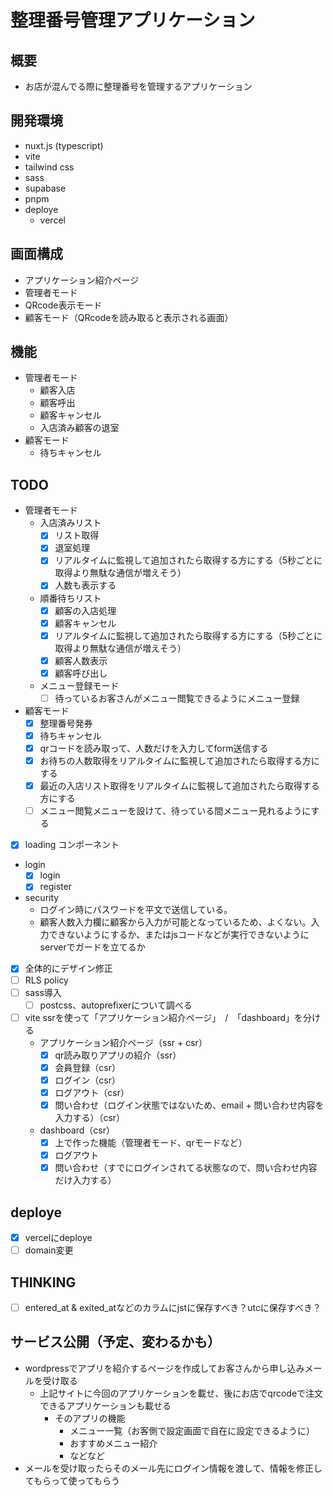# 整理番号管理アプリケーション
## 概要
  - お店が混んでる際に整理番号を管理するアプリケーション

## 開発環境
  - nuxt.js (typescript)
  - vite
  - tailwind css
  - sass
  - supabase
  - pnpm
  - deploye
    - vercel

## 画面構成
  - アプリケーション紹介ページ
  - 管理者モード
  - QRcode表示モード
  - 顧客モード（QRcodeを読み取ると表示される画面）

## 機能
  - 管理者モード
    - 顧客入店
    - 顧客呼出
    - 顧客キャンセル
    - 入店済み顧客の退室
  - 顧客モード
    - 待ちキャンセル

## TODO
  - 管理者モード
    - 入店済みリスト
      - [x] リスト取得
      - [x] 退室処理
      - [x] リアルタイムに監視して追加されたら取得する方にする（5秒ごとに取得より無駄な通信が増えそう）
      - [x] 人数も表示する
    - 順番待ちリスト
      - [x] 顧客の入店処理
      - [x] 顧客キャンセル
      - [x] リアルタイムに監視して追加されたら取得する方にする（5秒ごとに取得より無駄な通信が増えそう）
      - [x] 顧客人数表示
      - [x] 顧客呼び出し
    - メニュー登録モード
      - [ ] 待っているお客さんがメニュー閲覧できるようにメニュー登録
  - 顧客モード
    - [x] 整理番号発券
    - [x] 待ちキャンセル
    - [x] qrコードを読み取って、人数だけを入力してform送信する
    - [x] お待ちの人数取得をリアルタイムに監視して追加されたら取得する方にする
    - [x] 最近の入店リスト取得をリアルタイムに監視して追加されたら取得する方にする
    - [ ] メニュー閲覧メニューを設けて、待っている間メニュー見れるようにする
  - [x] loading コンポーネント
  - login
    - [x] login
    - [x] register
  - security
    - ログイン時にパスワードを平文で送信している。
    - 顧客人数入力欄に顧客から入力が可能となっているため、よくない。入力できないようにするか、またはjsコードなどが実行できないようにserverでガードを立てるか
  - [x] 全体的にデザイン修正
  - [ ] RLS policy
  - [ ] sass導入
    - [ ] postcss、autoprefixerについて調べる
  - [ ] vite ssrを使って「アプリケーション紹介ページ」　/　「dashboard」を分ける
    - アプリケーション紹介ページ（ssr + csr）
      - [x] qr読み取りアプリの紹介（ssr）
      - [x] 会員登録（csr）
      - [x] ログイン（csr）
      - [x] ログアウト（csr）
      - [x] 問い合わせ（ログイン状態ではないため、email + 問い合わせ内容を入力する）（csr）
    - dashboard（csr）
      - [x] 上で作った機能（管理者モード、qrモードなど）
      - [x] ログアウト
      - [x] 問い合わせ（すでにログインされてる状態なので、問い合わせ内容だけ入力する）

## deploye
  - [x] vercelにdeploye
  - [ ] domain変更

## THINKING
  - [ ] entered_at & exited_atなどのカラムにjstに保存すべき？utcに保存すべき？

## サービス公開（予定、変わるかも）
  - wordpressでアプリを紹介するページを作成してお客さんから申し込みメールを受け取る
    - 上記サイトに今回のアプリケーションを載せ、後にお店でqrcodeで注文できるアプリケーションも載せる
      - そのアプリの機能
        - メニュー一覧（お客側で設定画面で自在に設定できるように）
        - おすすめメニュー紹介
        - などなど
  - メールを受け取ったらそのメール先にログイン情報を渡して、情報を修正してもらって使ってもらう